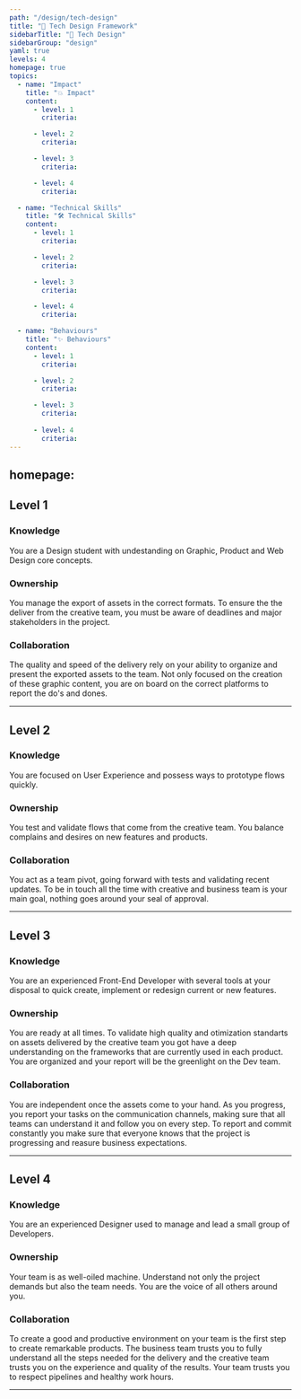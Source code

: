 ```yaml
---
path: "/design/tech-design"
title: "🎯 Tech Design Framework"
sidebarTitle: "🎯 Tech Design"
sidebarGroup: "design"
yaml: true
levels: 4
homepage: true
topics:
  - name: "Impact"
    title: "💥 Impact"
    content:
      - level: 1
        criteria:

      - level: 2
        criteria:

      - level: 3
        criteria:

      - level: 4
        criteria:

  - name: "Technical Skills"
    title: "🛠️ Technical Skills"
    content:
      - level: 1
        criteria:

      - level: 2
        criteria:

      - level: 3
        criteria:

      - level: 4
        criteria:

  - name: "Behaviours"
    title: "✨ Behaviours"
    content:
      - level: 1
        criteria:

      - level: 2
        criteria:

      - level: 3
        criteria:
        
      - level: 4
        criteria:
---
```

homepage:
---
## Level 1



### Knowledge

You are a Design student with undestanding on Graphic, Product and Web Design core concepts. 

### Ownership

You manage the export of assets in the correct formats. To ensure the the deliver from the creative team, you must be aware of deadlines and major stakeholders in the project.

### Collaboration

The quality and speed of the delivery rely on your ability to organize and present the exported assets to the team. Not only focused on the creation of these graphic content, you are on board on the correct platforms to report the do's and dones. 

---

## Level 2



### Knowledge

You are focused on User Experience and possess ways to prototype flows quickly.

### Ownership

You test and validate flows that come from the creative team. You balance complains and desires on new features and products.

### Collaboration

You act as a team pivot, going forward with tests and validating recent updates. To be in touch all the time with creative and business team is your main goal, nothing goes around your seal of approval.

---

## Level 3



### Knowledge

You are an experienced Front-End Developer with several tools at your disposal to quick create, implement or redesign current or new features.

### Ownership

You are ready at all times. To validate high quality and otimization standarts on assets delivered by the creative team you got have a deep understanding on the frameworks that are currently used in each product. You are organized and your report will be the greenlight on the Dev team.

### Collaboration

You are independent once the assets come to your hand. As you progress, you report your tasks on the communication channels, making sure that all teams can understand it and follow you on every step. To report and commit constantly you make sure that everyone knows that the project is progressing and reasure business expectations. 

---

## Level 4



### Knowledge

You are an experienced Designer used to manage and lead a small group of Developers.

### Ownership

Your team is as well-oiled machine. Understand not only the project demands but also the team needs. You are the voice of all others around you. 

### Collaboration

To create a good and productive environment on your team is the first step to create remarkable products. The business team trusts you to fully understand all the steps needed for the delivery and the creative team trusts you on the experience and quality of the results. Your team trusts you to respect pipelines and healthy work hours.

---


